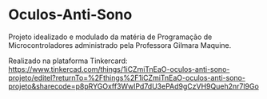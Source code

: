 # Oculos-Anti-Sono
Projeto idealizado e modulado da matéria de Programação de Microcontroladores administrado pela Professora Gilmara Maquine.

Realizado na plataforma Tinkercard: https://www.tinkercad.com/things/1iCZmiTnEaO-oculos-anti-sono-projeto/editel?returnTo=%2Fthings%2F1iCZmiTnEaO-oculos-anti-sono-projeto&sharecode=p8pRYGOxff3WwlPd7dU3ePAd9gCzVH9Queh2nr7l9Go 
